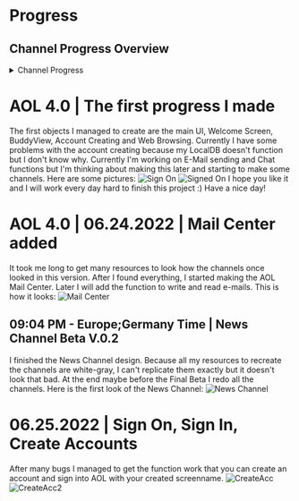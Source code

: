 # Progress
## Channel Progress Overview
<details>
<summary>Channel Progress</summary>
<br>
<details>
<summary>AOL Today</summary>
<br>
🔜 This Channel has not been started yet. As soon as the channel has been developed for the first time, the progress will be shown here :)
</details>

<details>
<summary>The News Channel</summary>
<br>
This is Version 0.2 of the AOL News Channel.
❗️Remember this is currently a Beta Progress of the Channel and not the final❗️
<img alt="News Channel Beta V.02" src="https://i.imgur.com/Q6wOzu5.png"/>
</details>

<details>
<summary>Sports</summary>
<br>
🔜 This Channel has not been started yet. As soon as the channel has been developed for the first time, the progress will be shown here :)
</details>

<details>
<summary>Influence</summary>
<br>
🔜 This Channel has not been started yet. As soon as the channel has been developed for the first time, the progress will be shown here :)
</details>

<details>
<summary>Travel</summary>
<br>
🔜 This Channel has not been started yet. As soon as the channel has been developed for the first time, the progress will be shown here :)
</details>

<details>
<summary>International</summary>
<br>
🔜 This Channel has not been started yet. As soon as the channel has been developed for the first time, the progress will be shown here :)
</details>

<details>
<summary>Personal Finance</summary>
<br>
🔜 This Channel has not been started yet. As soon as the channel has been developed for the first time, the progress will be shown here :)
</details>

<details>
<summary>WorkPlace</summary>
<br>
🔜 This Channel has not been started yet. As soon as the channel has been developed for the first time, the progress will be shown here :)
</details>

<details>
<summary>Computing</summary>
<br>
🔜 This Channel has not been started yet. As soon as the channel has been developed for the first time, the progress will be shown here :)
</details>

<details>
<summary>Research @ Learn</summary>
<br>
🔜 This Channel has not been started yet. As soon as the channel has been developed for the first time, the progress will be shown here :)
</details>

<details>
<summary>Entertainment</summary>
<br>
🔜 This Channel has not been started yet. As soon as the channel has been developed for the first time, the progress will be shown here :)
</details>

<details>
<summary>Games</summary>
<br>
🔜 This Channel has not been started yet. As soon as the channel has been developed for the first time, the progress will be shown here :)
</details>

<details>
<summary>Interests</summary>
<br>
🔜 This Channel has not been started yet. As soon as the channel has been developed for the first time, the progress will be shown here :)
</details>

<details>
<summary>Lifestyles</summary>
<br>
🔜 This Channel has not been started yet. As soon as the channel has been developed for the first time, the progress will be shown here :)
</details>

<details>
<summary>Shopping</summary>
<br>
🔜 This Channel has not been started yet. As soon as the channel has been developed for the first time, the progress will be shown here :)
</details>

<details>
<summary>Health</summary>
<br>
🔜 This Channel has not been started yet. As soon as the channel has been developed for the first time, the progress will be shown here :)
</details>

<details>
<summary>Families</summary>
<br>
🔜 This Channel has not been started yet. As soon as the channel has been developed for the first time, the progress will be shown here :)
</details>

<details>
<summary>Kids Only</summary>
<br>
🔜 This Channel has not been started yet. As soon as the channel has been developed for the first time, the progress will be shown here :)
</details>

<details>
<summary>Local</summary>
<br>
🔜 This Channel has not been started yet. As soon as the channel has been developed for the first time, the progress will be shown here :)
</details>
</details>

# AOL 4.0 | The first progress I made
The first objects I managed to create are the main UI, Welcome Screen, BuddyView, Account Creating and Web Browsing. Currently I have some problems with the account creating because my LocalDB doesn't function but I don't know why. Currently I'm working on E-Mail sending and Chat functions but I'm thinking about making this later and starting to make some channels. Here are some pictures: 
![Sign On](https://i.imgur.com/K9RjFtt.png)
![Signed On](https://i.imgur.com/nkkQS3q.png)
I hope you like it and I will work every day hard to finish this project :) Have a nice day!

# AOL 4.0 | 06.24.2022 | Mail Center added
It took me long to get many resources to look how the channels once looked in this version. After I found everything, I started making the AOL Mail Center. Later I will add the function to write and read e-mails. This is how it looks:
![Mail Center](https://i.imgur.com/p8RhZgZ.png)

## 09:04 PM - Europe;Germany Time | News Channel Beta V.0.2 

I finished the News Channel design. Because all my resources to recreate the channels are white-gray, I can't replicate them exactly but it doesn't look that bad. At the end maybe before the Final Beta I redo all the channels. Here is the first look of the News Channel: 
![News Channel](https://i.imgur.com/Q6wOzu5.png)

# 06.25.2022 | Sign On, Sign In, Create Accounts
After many bugs I managed to get the function work that you can create an account and sign into AOL with your created screenname. 
![CreateAcc](https://i.imgur.com/i3Su491.png)
![CreateAcc2](https://i.imgur.com/6eNZk51.png)


